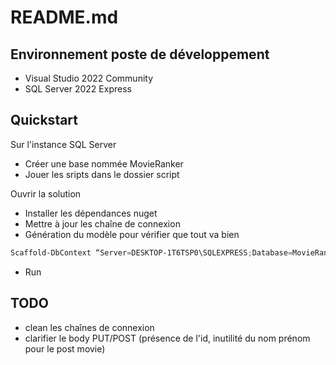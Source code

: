 # README.md

## Environnement poste de développement
- Visual Studio 2022 Community
- SQL Server 2022 Express

## Quickstart

Sur l'instance SQL Server
- Créer une base nommée MovieRanker
- Jouer les sripts dans le dossier script

Ouvrir la solution
- Installer les dépendances nuget
- Mettre à jour les chaîne de connexion
- Génération du modèle pour vérifier que tout va bien
```powershell
Scaffold-DbContext “Server=DESKTOP-1T6TSP0\SQLEXPRESS;Database=MovieRanker;Trusted_Connection=True; Encrypt=False" Microsoft.EntityFrameworkCore.SqlServer -OutputDir Models
```
- Run

## TODO
- clean les chaînes de connexion
- clarifier le body PUT/POST (présence de l'id, inutilité du nom prénom pour le post movie)
